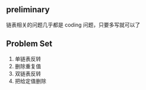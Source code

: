 ## preliminary

链表相关的问题几乎都是 coding 问题，只要多写就可以了

## Problem Set

1. 单链表反转
2. 删除重复值
3. 双链表反转
4. 把给定值删除

